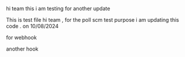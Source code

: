 hi team this i am testing for 
another update 

This is test file 
hi team , for the poll scm test purpose i am updating this code . on 10/08/2024

for webhook

another hook
